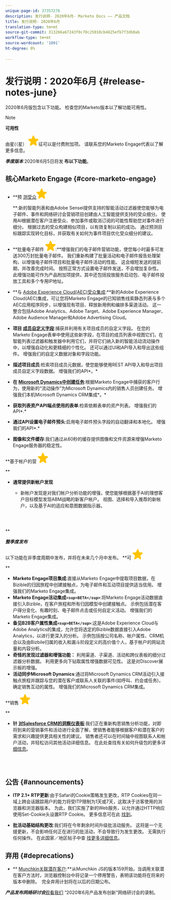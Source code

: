 ```yaml
---
unique-page-id: 37357276
description: 发行说明- 2020年6月- Marketo Docs —— 产品文档
title: 发行说明- 2020年6月
translation-type: tm+mt
source-git-commit: 313266a67243f0c70c25010cb4825efb7f3db0ab
workflow-type: tm+mt
source-wordcount: '1091'
ht-degree: 0%

---
```



# 发行说明：2020年6月 {#release-notes-june}

2020年6月版包含以下功能。 检查您的Marketo版本以了解功能可用性。

>[!NOTE]
>
>**可用性**
>
>由星(（星） ![)表示的特](assets/star-yellow.svg)征可以是付费附加项。 请联系您的Marketo Engage代表以了解更多信息。

***季度版本*** 2020年6月5日将发 **布以下功能**。

## 核心Marketo Engage {#core-marketo-engage}

* **预 [测受众](https://help.marketo.com/hc/en-us/articles/360045746253)![（星形）](assets/star-yellow.svg)

   **:新的智能列表和由Adobe Sensei提供支持的智能活动过滤器使您能够为电子邮件、事件和网络研讨会营销项目创建由人工智能提供支持的受众细分。 使用AI根据潜在客户注册受众、参加事件或取消订阅的可能性帮助您对事件进行细分。 根据过去的受众构建相似项目，以有效复制以前的成功。 通过预测目标跟踪实现转化目标，并获取有关如何为事件项目优化受众细分的建议。
* **批量电子邮件 ![提升（星型）](assets/star-yellow.svg):**增强我们的电子邮件营销功能，使您每小时最多可发送300万封批量电子邮件。 我们重新构建了批量活动和电子邮件报告处理架构，以增强电子邮件项目和批量电子邮件活动的性能。 这会缩短发送的提前期，并改善完成时间。 按照正常方式设置电子邮件发送，不会增加复杂性。 此增强功能可作为产品附加项提供，其中还包括投放服务启动包、电子邮件投放工具和多个专用IP地址。
* **与 [Adobe Experience Cloud(AEC)受众集成](https://docs.marketo.com/x/ogI6Ag):**新的Adobe Experience Cloud(AEC)集成，可让您将Marketo Engage的已知销售线索静态列表与多个AEC应用程序同步，以增强现有项目、释放新用例和编排多渠道活动。 这一整合包括Adobe Analytics、Adobe Target、Adobe Experience Manager、Adobe Audience Manager和Adobe Advertising Cloud。
* **项目 [成员自定义字段](https://docs.marketo.com/x/MQA6Ag)**:捕获并利用有关项目成员的自定义字段。 在您的Marketo Engage表单中使用这些新字段，在项目的成员列表中视图它们，在智能列表过滤器和触发器中利用它们，并将它们纳入新的智能活动流动操作中，以增强自动化和更精细的个性化。 还可以通过UI和API导入和导出这些组件。 增强我们的自定义数据对象和字段功能。
* **描述项目成员**:检索项目成员元数据，使您能够使用REST API导入和导出项目成员自定义字段数据。 增强我们的API*。*

* **在 [Microsoft Dynamics中创建任务](https://docs.marketo.com/x/jQM6Ag)**:根据Marketo Engage中捕获的客户行为，使用新的“流动操作”为Microsoft Dynamics内的销售人员创建任务。 增强我们本机Microsoft Dynamics CRM集成*。*

* **获取列表资产API端点使用的表单**:检索依赖表单的资产列表。 增强我们的API*.*

* **通过API设置电子邮件预头**:启用电子邮件预头字段的自动翻译和本地化。 增强我们的API*.*

* **图像和文件缓存**:我们通过从60秒的缓存提供图像和文件资源来增强Marketo Engage服务器的稳定性。

**基于帐户的营 ![销（星型）](assets/star-yellow.svg)

**

* **通常提供新帐户发现**

   * 新帐户发现是对我们帐户分析功能的增强，使您能够根据基于AI的理想客户目标模型发现ABM战略的新客户帐户。 视图、选择和导入推荐的新帐户，以及基于AI的适应和意图数据指示器。

<br> 

**

***整季度发布***

以下功能在非季度周期中发布，并将在未来几个月中发布。
**可 ![比（星）](assets/star-yellow.svg)

**

* **Marketo Engage项目集成**:直接从Marketo Engage中提取项目数据，在Bizible的归因旅程中创建接触点，为电子邮件和互动项目提供适当信用。 增强我们的Marketo Engage集成。
* **Marketo Engage活动集成`<sup>BETA</sup>`**:将Marketo Engage活动数据直接引入Bizible，在客户旅程和所有归因模型中创建接触点。 示例包括潜在客户得分变化、有趣时刻、电子邮件点击或任何自定义活动。 增强我们的Marketo Engage集成。
* **备见B2B客户属性集成`<sup>BETA</sup>`**:这是Adobe Experience Cloud与Adobe Analytics的集成，允许您将选定的Bizible数据直接引入Adobe Analytics，以进行更深入的分析。 示例包括按公司名称、帐户属性、CRM机会以及由Bizbile归属的收入和漏斗阶段定义的高价值个人，基于帐户的网站流量和内容分析。
* **奇怪的发现过滤器和增强功能：** 利用渠道、子渠道、活动和跨仪表板的细分过滤器分析数据。 利用更多向下钻取属性增强数据可见性。 这是对Discover展示板的增强。
* **活动同步Microsoft Dynamics**:通过将Microsoft Dynamics CRM活动引入接触点旅程并跟踪与您的潜在客户或联系人关联的事件(如呼叫、约会或任务)，确定销售互动的属性。 增强我们的Microsoft Dynamics CRM集成。

**销售 ![分析（星型）](assets/star-yellow.svg)

**

* **针 [对Salesforce CRM的洞察仪表板](https://docs.marketo.com/x/EoGMAg)**:我们正在重新构思销售分析功能，对即将到来的营销事件和活动进行全面了解，使销售者能够根据客户和潜在客户的需求和兴趣提供更具相关性的建议。 销售者还可以在时间轴中视图联系人和帐户活动，并轻松访问其他活动详细信息。 在此处查找有关如何升级包的更多详 [细信息](https://docs.marketo.com/x/F4GMAg)。

<br> 

## 公告 {#announcements}

* **ITP 2.1+ RTP更新**:由于Safari的Cookie策略发生更改，RTP Cookies在同一域上跨会话跟踪用户的能力将受ITP限制为1天或7天，这取决于访客使用的浏览器和浏览器版本。 为此，我们实施了新的Web服务，以允许通过HTTP响应使用Set-Cookie头设置RTP Cookie。 更多信息可在此 [找到](https://nation.marketo.com/t5/Knowledgebase/Browser-Cookie-Updates-How-Marketo-RTP-Is-Affected/ta-p/299603)。

* **批活动基础结构更改**:我们将在今年剩余时间升级批活动服务。 这将是一个无缝更新，不会影响任何正在进行的批活动，不会导致行为发生更改。 无需执行任何操作。 在此国家／地区帖子中查 [找更多详细信息](https://nation.marketo.com/t5/Product-Documents/Batch-Campaign-Processing-Infrastructure-Update/ta-p/301374)。

## 弃用 {#deprecations}

* ** [Munchkin关联潜在客户](https://developers.marketo.com/blog/deprecation-of-munchkin-associate-lead-method/):**从Munchkin JS的版本159开始，当调用关联潜在客户方法时，浏览器控制台中将记录一个停用警告，表明该功能将在将来的版本中删除。  完全弃用计划将在以后的日期公布。

***产品发布网络研讨会***[观看我们](https://engage.marketo.com/June-Release-2020-On-Demand.html) “2020年6月产品发布创新”网络研讨会的录制。
